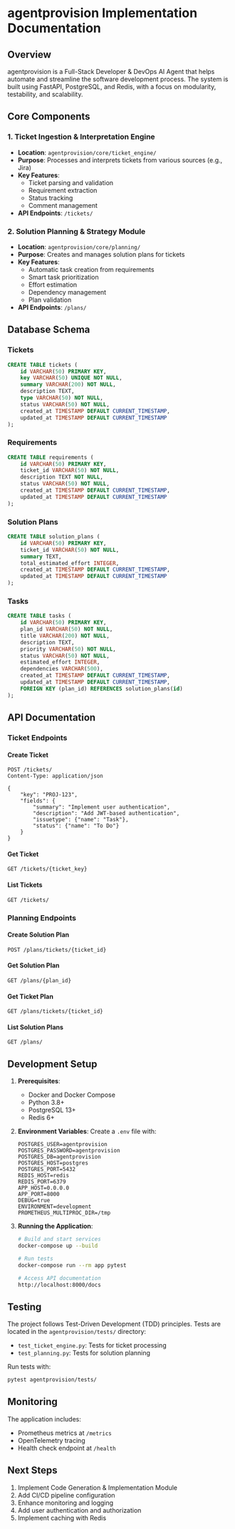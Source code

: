 # agentprovision Implementation Documentation

## Overview
agentprovision is a Full-Stack Developer & DevOps AI Agent that helps automate and streamline the software development process. The system is built using FastAPI, PostgreSQL, and Redis, with a focus on modularity, testability, and scalability.

## Core Components

### 1. Ticket Ingestion & Interpretation Engine
- **Location**: `agentprovision/core/ticket_engine/`
- **Purpose**: Processes and interprets tickets from various sources (e.g., Jira)
- **Key Features**:
  - Ticket parsing and validation
  - Requirement extraction
  - Status tracking
  - Comment management
- **API Endpoints**: `/tickets/`

### 2. Solution Planning & Strategy Module
- **Location**: `agentprovision/core/planning/`
- **Purpose**: Creates and manages solution plans for tickets
- **Key Features**:
  - Automatic task creation from requirements
  - Smart task prioritization
  - Effort estimation
  - Dependency management
  - Plan validation
- **API Endpoints**: `/plans/`

## Database Schema

### Tickets
```sql
CREATE TABLE tickets (
    id VARCHAR(50) PRIMARY KEY,
    key VARCHAR(50) UNIQUE NOT NULL,
    summary VARCHAR(200) NOT NULL,
    description TEXT,
    type VARCHAR(50) NOT NULL,
    status VARCHAR(50) NOT NULL,
    created_at TIMESTAMP DEFAULT CURRENT_TIMESTAMP,
    updated_at TIMESTAMP DEFAULT CURRENT_TIMESTAMP
);
```

### Requirements
```sql
CREATE TABLE requirements (
    id VARCHAR(50) PRIMARY KEY,
    ticket_id VARCHAR(50) NOT NULL,
    description TEXT NOT NULL,
    status VARCHAR(50) NOT NULL,
    created_at TIMESTAMP DEFAULT CURRENT_TIMESTAMP,
    updated_at TIMESTAMP DEFAULT CURRENT_TIMESTAMP
);
```

### Solution Plans
```sql
CREATE TABLE solution_plans (
    id VARCHAR(50) PRIMARY KEY,
    ticket_id VARCHAR(50) NOT NULL,
    summary TEXT,
    total_estimated_effort INTEGER,
    created_at TIMESTAMP DEFAULT CURRENT_TIMESTAMP,
    updated_at TIMESTAMP DEFAULT CURRENT_TIMESTAMP
);
```

### Tasks
```sql
CREATE TABLE tasks (
    id VARCHAR(50) PRIMARY KEY,
    plan_id VARCHAR(50) NOT NULL,
    title VARCHAR(200) NOT NULL,
    description TEXT,
    priority VARCHAR(50) NOT NULL,
    status VARCHAR(50) NOT NULL,
    estimated_effort INTEGER,
    dependencies VARCHAR(500),
    created_at TIMESTAMP DEFAULT CURRENT_TIMESTAMP,
    updated_at TIMESTAMP DEFAULT CURRENT_TIMESTAMP,
    FOREIGN KEY (plan_id) REFERENCES solution_plans(id)
);
```

## API Documentation

### Ticket Endpoints

#### Create Ticket
```http
POST /tickets/
Content-Type: application/json

{
    "key": "PROJ-123",
    "fields": {
        "summary": "Implement user authentication",
        "description": "Add JWT-based authentication",
        "issuetype": {"name": "Task"},
        "status": {"name": "To Do"}
    }
}
```

#### Get Ticket
```http
GET /tickets/{ticket_key}
```

#### List Tickets
```http
GET /tickets/
```

### Planning Endpoints

#### Create Solution Plan
```http
POST /plans/tickets/{ticket_id}
```

#### Get Solution Plan
```http
GET /plans/{plan_id}
```

#### Get Ticket Plan
```http
GET /plans/tickets/{ticket_id}
```

#### List Solution Plans
```http
GET /plans/
```

## Development Setup

1. **Prerequisites**:
   - Docker and Docker Compose
   - Python 3.8+
   - PostgreSQL 13+
   - Redis 6+

2. **Environment Variables**:
   Create a `.env` file with:
   ```
   POSTGRES_USER=agentprovision
   POSTGRES_PASSWORD=agentprovision
   POSTGRES_DB=agentprovision
   POSTGRES_HOST=postgres
   POSTGRES_PORT=5432
   REDIS_HOST=redis
   REDIS_PORT=6379
   APP_HOST=0.0.0.0
   APP_PORT=8000
   DEBUG=true
   ENVIRONMENT=development
   PROMETHEUS_MULTIPROC_DIR=/tmp
   ```

3. **Running the Application**:
   ```bash
   # Build and start services
   docker-compose up --build

   # Run tests
   docker-compose run --rm app pytest

   # Access API documentation
   http://localhost:8000/docs
   ```

## Testing

The project follows Test-Driven Development (TDD) principles. Tests are located in the `agentprovision/tests/` directory:

- `test_ticket_engine.py`: Tests for ticket processing
- `test_planning.py`: Tests for solution planning

Run tests with:
```bash
pytest agentprovision/tests/
```

## Monitoring

The application includes:
- Prometheus metrics at `/metrics`
- OpenTelemetry tracing
- Health check endpoint at `/health`

## Next Steps

1. Implement Code Generation & Implementation Module
2. Add CI/CD pipeline configuration
3. Enhance monitoring and logging
4. Add user authentication and authorization
5. Implement caching with Redis
